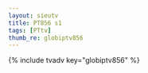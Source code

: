 ```yaml
--- 
layout: sieutv
title: PT856 s1
tags: [PTtv]
thumb_re: globiptv856
---
```

{% include tvadv key="globiptv856" %} 
